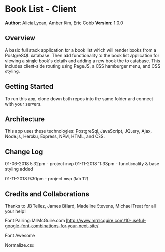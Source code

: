 # Book List - Client

**Author**: Alicia Lycan, Amber Kim, Eric Cobb
**Version**: 1.0.0

## Overview
A basic full stack application for a book list which will render books from a PostgreSQL database. Then add functionality to the book list application for viewing a single book's details and adding a new book the to database. This includes client-side routing using PageJS, a CSS hamburger menu, and CSS styling.

## Getting Started
To run this app, clone down both repos into the same folder and connect with your servers.

## Architecture
This app uses these technologies: PostgreSql, JavaScript, JQuery, Ajax, Node.js, Heroku, Express, NPM, HTML, and CSS.

## Change Log
01-06-2018 5:32pm - project mvp
01-11-2018 11:33pm - functionality & base styling added

01-11-2018 9:30pm - project mvp (lab 12)

## Credits and Collaborations
Thanks to JB Tellez, James Billard, Madeline Stevens, Michael Treat for all your help!

Font Pairing: MrMcGuire.com [http://www.mrmcguire.com/10-useful-google-font-combinations-for-your-next-site/]

Font Awesome

Normalize.css
